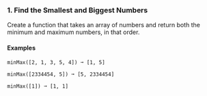 ### 1. Find the Smallest and Biggest Numbers
Create a function that takes an array of numbers and return both the minimum and maximum numbers, in that order.

#### Examples
```
minMax([2, 1, 3, 5, 4]) ➞ [1, 5]

minMax([2334454, 5]) ➞ [5, 2334454]

minMax([1]) ➞ [1, 1]
```